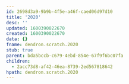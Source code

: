 ```yaml
---
id: 2698d3a9-9b9b-4f5e-a46f-caed06d97d10
title: '2020'
desc: ''
updated: 1600390022670
created: 1600390022670
data: {}
fname: dendron.scratch.2020
stub: true
parent: bda5bccb-c679-4ebd-854e-67f9f6bc07fa
children:
  - 2acc73d8-af42-46ea-8739-2ed567818642
hpath: dendron.scratch.2020
---
```


